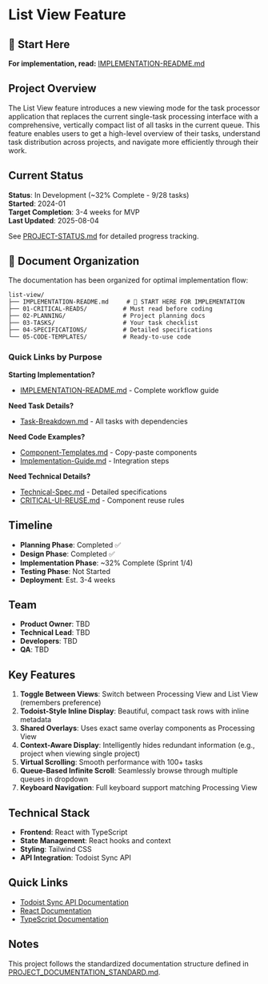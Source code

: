 # List View Feature

## 🚀 Start Here

**For implementation, read:** [IMPLEMENTATION-README.md](./IMPLEMENTATION-README.md)

## Project Overview

The List View feature introduces a new viewing mode for the task processor application that replaces the current single-task processing interface with a comprehensive, vertically compact list of all tasks in the current queue. This feature enables users to get a high-level overview of their tasks, understand task distribution across projects, and navigate more efficiently through their work.

## Current Status

**Status**: In Development (~32% Complete - 9/28 tasks)  
**Started**: 2024-01  
**Target Completion**: 3-4 weeks for MVP  
**Last Updated**: 2025-08-04

See [PROJECT-STATUS.md](./PROJECT-STATUS.md) for detailed progress tracking.

## 📁 Document Organization

The documentation has been organized for optimal implementation flow:

```
list-view/
├── IMPLEMENTATION-README.md     # 🚀 START HERE FOR IMPLEMENTATION
├── 01-CRITICAL-READS/          # Must read before coding
├── 02-PLANNING/                # Project planning docs
├── 03-TASKS/                   # Your task checklist
├── 04-SPECIFICATIONS/          # Detailed specifications
└── 05-CODE-TEMPLATES/          # Ready-to-use code
```

### Quick Links by Purpose

**Starting Implementation?**
- [IMPLEMENTATION-README.md](./IMPLEMENTATION-README.md) - Complete workflow guide

**Need Task Details?**
- [Task-Breakdown.md](./03-TASKS/Task-Breakdown.md) - All tasks with dependencies

**Need Code Examples?**
- [Component-Templates.md](./05-CODE-TEMPLATES/Component-Templates.md) - Copy-paste components
- [Implementation-Guide.md](./05-CODE-TEMPLATES/Implementation-Guide.md) - Integration steps

**Need Technical Details?**
- [Technical-Spec.md](./04-SPECIFICATIONS/Technical-Spec.md) - Detailed specifications
- [CRITICAL-UI-REUSE.md](./01-CRITICAL-READS/CRITICAL-UI-REUSE.md) - Component reuse rules

## Timeline

- **Planning Phase**: Completed ✅
- **Design Phase**: Completed ✅
- **Implementation Phase**: ~32% Complete (Sprint 1/4)
- **Testing Phase**: Not Started
- **Deployment**: Est. 3-4 weeks

## Team

- **Product Owner**: TBD
- **Technical Lead**: TBD
- **Developers**: TBD
- **QA**: TBD

## Key Features

1. **Toggle Between Views**: Switch between Processing View and List View (remembers preference)
2. **Todoist-Style Inline Display**: Beautiful, compact task rows with inline metadata
3. **Shared Overlays**: Uses exact same overlay components as Processing View
4. **Context-Aware Display**: Intelligently hides redundant information (e.g., project when viewing single project)
5. **Virtual Scrolling**: Smooth performance with 100+ tasks
6. **Queue-Based Infinite Scroll**: Seamlessly browse through multiple queues in dropdown
7. **Keyboard Navigation**: Full keyboard support matching Processing View

## Technical Stack

- **Frontend**: React with TypeScript
- **State Management**: React hooks and context
- **Styling**: Tailwind CSS
- **API Integration**: Todoist Sync API

## Quick Links

- [Todoist Sync API Documentation](https://developer.todoist.com/sync/v9/)
- [React Documentation](https://react.dev/)
- [TypeScript Documentation](https://www.typescriptlang.org/docs/)

## Notes

This project follows the standardized documentation structure defined in [PROJECT_DOCUMENTATION_STANDARD.md](/docs/PROJECT_DOCUMENTATION_STANDARD.md).